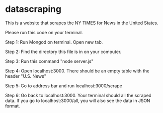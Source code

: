 # datascraping

This is a website that scrapes the NY TIMES for News in the United States.

Please run this code on your terminal.

Step 1: Run Mongod on terminal. Open new tab.

Step 2: Find the directory this file is in on your computer.

Step 3: Run this command "node server.js"

Step 4: Open localhost:3000. There should be an empty table with the header "U.S. News"

Step 5: Go to address bar and run localhost:3000/scrape

Step 6: Go back to localhost:3000. Your terminal should all the scraped data. If you go to localhost:3000/all, you will also see
the data in JSON format.
